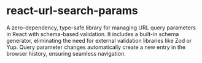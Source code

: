 # react-url-search-params
A zero-dependency, type-safe library for managing URL query parameters in React with schema-based validation. It includes a built-in schema generator, eliminating the need for external validation libraries like Zod or Yup. Query parameter changes automatically create a new entry in the browser history, ensuring seamless navigation.
